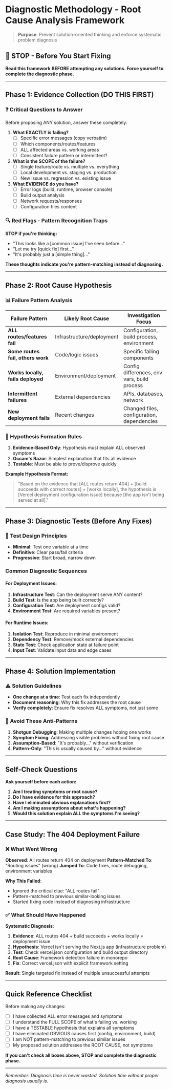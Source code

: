 # Diagnostic Methodology - Root Cause Analysis Framework

> **Purpose**: Prevent solution-oriented thinking and enforce systematic problem diagnosis

## 🚨 STOP - Before You Start Fixing

**Read this framework BEFORE attempting any solutions. Force yourself to complete the diagnostic phase.**

---

## Phase 1: Evidence Collection (DO THIS FIRST)

### ❓ Critical Questions to Answer
Before proposing ANY solution, answer these completely:

1. **What EXACTLY is failing?**
   - [ ] Specific error messages (copy verbatim)
   - [ ] Which components/routes/features
   - [ ] ALL affected areas vs. working areas
   - [ ] Consistent failure pattern or intermittent?

2. **What is the SCOPE of the failure?**
   - [ ] Single feature/route vs. multiple vs. everything
   - [ ] Local development vs. staging vs. production
   - [ ] New issue vs. regression vs. existing issue

3. **What EVIDENCE do you have?**
   - [ ] Error logs (build, runtime, browser console)
   - [ ] Build output analysis
   - [ ] Network requests/responses
   - [ ] Configuration files content

### 🔍 Red Flags - Pattern Recognition Traps

**STOP if you're thinking:**
- "This looks like a [common issue] I've seen before..."
- "Let me try [quick fix] first..."
- "It's probably just a [simple thing]..."

**These thoughts indicate you're pattern-matching instead of diagnosing.**

---

## Phase 2: Root Cause Hypothesis

### 📊 Failure Pattern Analysis

| Failure Pattern | Likely Root Cause | Investigation Focus |
|------------------|-------------------|-------------------|
| **ALL routes/features fail** | Infrastructure/deployment | Configuration, build process, environment |
| **Some routes fail, others work** | Code/logic issues | Specific failing components |
| **Works locally, fails deployed** | Environment/deployment | Config differences, env vars, build process |
| **Intermittent failures** | External dependencies | APIs, databases, network |
| **New deployment fails** | Recent changes | Changed files, configuration, dependencies |

### 🎯 Hypothesis Formation Rules

1. **Evidence-Based Only**: Hypothesis must explain ALL observed symptoms
2. **Occam's Razor**: Simplest explanation that fits all evidence
3. **Testable**: Must be able to prove/disprove quickly

**Example Hypothesis Format:**
> "Based on the evidence that [ALL routes return 404] + [build succeeds with correct routes] + [works locally], the hypothesis is [Vercel deployment configuration issue] because [the app isn't being served at all]."

---

## Phase 3: Diagnostic Tests (Before Any Fixes)

### 🧪 Test Design Principles
- **Minimal**: Test one variable at a time
- **Definitive**: Clear pass/fail criteria
- **Progressive**: Start broad, narrow down

### Common Diagnostic Sequences

#### For Deployment Issues:
1. **Infrastructure Test**: Can the deployment serve ANY content?
2. **Build Test**: Is the app being built correctly?
3. **Configuration Test**: Are deployment configs valid?
4. **Environment Test**: Are required variables present?

#### For Runtime Issues:
1. **Isolation Test**: Reproduce in minimal environment
2. **Dependency Test**: Remove/mock external dependencies
3. **State Test**: Check application state at failure point
4. **Input Test**: Validate input data and edge cases

---

## Phase 4: Solution Implementation

### ⚠️ Solution Guidelines
- **One change at a time**: Test each fix independently
- **Document reasoning**: Why this fix addresses the root cause
- **Verify completely**: Ensure fix resolves ALL symptoms, not just some

### 🚫 Avoid These Anti-Patterns

1. **Shotgun Debugging**: Making multiple changes hoping one works
2. **Symptom Fixing**: Addressing visible problems without fixing root cause
3. **Assumption-Based**: "It's probably..." without verification
4. **Pattern-Only**: "This is usually caused by..." without evidence

---

## Self-Check Questions

**Ask yourself before each action:**

1. **Am I treating symptoms or root cause?**
2. **Do I have evidence for this approach?**
3. **Have I eliminated obvious explanations first?**
4. **Am I making assumptions about what's happening?**
5. **Would this solution explain ALL the symptoms I'm seeing?**

---

## Case Study: The 404 Deployment Failure

### ❌ What Went Wrong

**Observed**: All routes return 404 on deployment
**Pattern-Matched To**: "Routing issues" (wrong)
**Jumped To**: Code fixes, route debugging, environment variables

**Why This Failed**: 
- Ignored the critical clue: "ALL routes fail"
- Pattern-matched to previous similar-looking issues
- Started fixing code instead of diagnosing infrastructure

### ✅ What Should Have Happened

**Systematic Diagnosis**:
1. **Evidence**: ALL routes 404 + build succeeds + works locally = deployment issue
2. **Hypothesis**: Vercel isn't serving the Next.js app (infrastructure problem)
3. **Test**: Check vercel.json configuration and build output directory
4. **Root Cause**: Framework detection failure in monorepo
5. **Fix**: Correct vercel.json with explicit framework setting

**Result**: Single targeted fix instead of multiple unsuccessful attempts

---

## Quick Reference Checklist

Before making any changes:

- [ ] I have collected ALL error messages and symptoms
- [ ] I understand the FULL SCOPE of what's failing vs. working
- [ ] I have a TESTABLE hypothesis that explains all symptoms
- [ ] I have eliminated OBVIOUS causes first (config, environment, build)
- [ ] I am NOT pattern-matching to previous similar issues
- [ ] My proposed solution addresses the ROOT CAUSE, not symptoms

**If you can't check all boxes above, STOP and complete the diagnostic phase.**

---

*Remember: Diagnosis time is never wasted. Solution time without proper diagnosis usually is.*